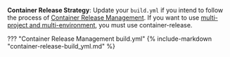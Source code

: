 
**Container Release Strategy**: Update your `build.yml` if you intend to follow the process of [Container Release Management](../container-release.md). If you want to use [multi-project and multi-environment](../cirrus-multi-project-and-environment.md), you must use container-release.

??? "Container Release Management build.yml"
    {%
    include-markdown "container-release-build_yml.md"
    %}